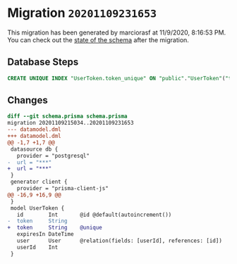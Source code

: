 # Migration `20201109231653`

This migration has been generated by marciorasf at 11/9/2020, 8:16:53 PM.
You can check out the [state of the schema](./schema.prisma) after the migration.

## Database Steps

```sql
CREATE UNIQUE INDEX "UserToken.token_unique" ON "public"."UserToken"("token")
```

## Changes

```diff
diff --git schema.prisma schema.prisma
migration 20201109215034..20201109231653
--- datamodel.dml
+++ datamodel.dml
@@ -1,7 +1,7 @@
 datasource db {
   provider = "postgresql"
-  url = "***"
+  url = "***"
 }
 generator client {
   provider = "prisma-client-js"
@@ -16,9 +16,9 @@
 }
 model UserToken {
   id        Int       @id @default(autoincrement())
-  token     String
+  token     String    @unique
   expiresIn DateTime
   user      User      @relation(fields: [userId], references: [id])
   userId    Int
 }
```



